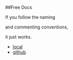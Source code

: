 ##Free Docs

If you follow the naming 

and commenting conventions, 

it just works.

- <a target="_blank" href="./presentation/components/wc-presentation/">local</a>
- <a target="_blank" href="http://autosponge.github.io/wc-presentation/presentation/components/wc-presentation/">github</a>